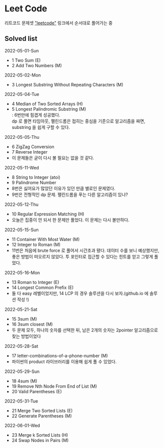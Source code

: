 # Leet Code  

리트코드 문제셋 ["leetcode"](https://leetcode.com/problemset/all/) 링크에서 순서대로 풀어가는 중  

## Solved list  
2022-05-01-Sun  
- 1 Two Sum (E)   
- 2 Add Two Numbers (M)  

2022-05-02-Mon  
- 3 Longest Substring Without Repeating Characters (M)  

2022-05-04-Tue  
- 4 Median of Two Sorted Arrays (H)  
- 5 Longest Palindromic Substring (M)  
    : 6번만에 힘겹게 성공했다.  
      dp 로 풀면 타임아웃, 팰린드롬은 접히는 중심을 기준으로 알고리즘을 짜면, substring 을 쉽게 구할 수 있다.  

2022-05-05-Thu  
- 6 ZigZag Conversion  
- 7 Reverse Integer  
- 이 문제들은 굳이 다시 볼 필요는 없을 것 같다.  

2022-05-11-Wed  
- 8 String to Integer (atoi)  
- 9 Palindrome Number  
- 8번은 싫어요가 많았던 이유가 있던 만큼 별로인 문제였다.  
- 9번은 전형적인 dp 문제. 팰린드롬을 푸는 다른 알고리즘이 있나?  

2022-05-12-Thu  
- 10 Regular Expression Matching (H)  
- 오늘은 집중이 안 되서 한 문제만 풀었다. 이 문제는 다시 볼만하다.  

2022-05-15-Sun  
- 11 Container With Most Water (M)  
- 12 Integer to Roman (M)  
- 11번은 처음에 brute force 로 풀어서 시간초과 됐다. 데이터 수를 보니 예상했지만, 좋은 방법이 떠오르지 않았다. 투 포인터로 접근할 수 있다는 힌트를 얻고 그렇게 풀었다.  

2022-05-16-Mon  
- 13 Roman to Integer (E)  
- 14 Longest Common Prefix (E)  
- 둘 다 easy 레벨이었지만, 14 LCP 의 경우 솔루션을 다시 보자.(github.io 에 솔루션 작성 !)  

2022-05-21-Sat  
- 15 3sum (M)  
- 16 3sum closest (M)  
- 두 문제 모두, 하나의 숫자를 선택한 뒤, 남은 2개의 숫자는 2pointer 알고리즘으로 찾는 방법이었다  

2022-05-28-Sat
- 17 letter-combinations-of-a-phone-number (M)  
- 파이썬의 product 라이브러리를 이용해 쉽게 풀 수 있었다.  

2022-05-29-Sun
- 18 4sum (M)  
- 19 Remove Nth Node From End of List (M)  
- 20 Valid Parentheses (E)  

2022-05-31-Tue  
- 21 Merge Two Sorted Lists (E)  
- 22 Generate Parentheses (M)  

2022-06-01-Wed  
- 23 Merge k Sorted Lists (H)  
- 24 Swap Nodes in Pairs (M)  